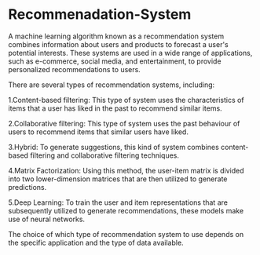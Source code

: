 # Recommenadation-System

A machine learning algorithm known as a recommendation system combines information about users and products to forecast a user's potential interests. These systems are used in a wide range of applications, such as e-commerce, social media, and entertainment, to provide personalized recommendations to users.

There are several types of recommendation systems, including:

1.Content-based filtering: This type of system uses the characteristics of items that a user has liked in the past to recommend similar items.

2.Collaborative filtering: This type of system uses the past behaviour of users to recommend items that similar users have liked.

3.Hybrid: To generate suggestions, this kind of system combines content-based filtering and collaborative filtering techniques.

4.Matrix Factorization: Using this method, the user-item matrix is divided into two lower-dimension matrices that are then utilized to generate predictions.

5.Deep Learning: To train the user and item representations that are subsequently utilized to generate recommendations, these models make use of neural networks.

The choice of which type of recommendation system to use depends on the specific application and the type of data available.
